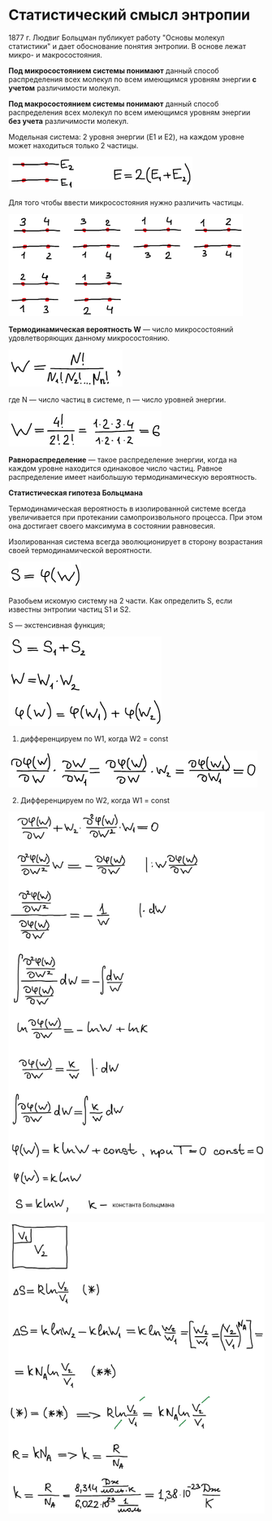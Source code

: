 # Статистический смысл энтропии

1877 г. Людвиг Больцман публикует работу "Основы молекул статистики" и дает обоснование понятия энтропии. В основе лежат микро- и макросостояния.

**Под микросостоянием системы понимают** данный способ распределения всех молекул по всем имеющимся уровням энергии **с учетом** различимости молекул.

**Под макросостоянием системы понимают** данный способ распределения всех молекул по всем имеющимся уровням энергии **без учета** различимости молекул.

Модельная система: 2 уровня энергии (E1 и E2), на каждом уровне может находиться только 2 частицы.

![](images/statisticheskij-smysl-ehntropii/statisticheskij-smysl-ehntropii_clip_image001.png)

Для того чтобы ввести микросостояния нужно различить частицы.

![](images/statisticheskij-smysl-ehntropii/statisticheskij-smysl-ehntropii_clip_image001_0000.png)

**Термодинамическая вероятность W** — число микросостояний удовлетворяющих данному микросостоянию.

![](images/statisticheskij-smysl-ehntropii/statisticheskij-smysl-ehntropii_clip_image001_0001.png)

где N — число частиц в системе, n — число уровней энергии.

![](images/statisticheskij-smysl-ehntropii/statisticheskij-smysl-ehntropii_clip_image001_0002.png)

**Равнораспределение** — такое распределение энергии, когда на каждом уровне находится одинаковое число частиц. Равное распределение имеет наибольшую термодинамическую вероятность.

**Статистическая гипотеза Больцмана**

Термодинамическая вероятность в изолированной системе всегда увеличивается при протекании самопроизвольного процесса. При этом она достигает своего максимума в состоянии равновесия.

Изолированная система всегда эволюционирует в сторону возрастания своей термодинамической вероятности.

![](images/statisticheskij-smysl-ehntropii/statisticheskij-smysl-ehntropii_clip_image001_0003.png)

Разобьем искомую систему на 2 части. Как определить S, если известны энтропии частиц S1 и S2.

S — экстенсивная функция;

![](images/statisticheskij-smysl-ehntropii/statisticheskij-smysl-ehntropii_clip_image001_0004.png)

1) дифференцируем по W1, когда W2 = const

![](images/statisticheskij-smysl-ehntropii/statisticheskij-smysl-ehntropii_clip_image001_0005.png)

2) Дифференцируем по W2, когда W1 = const

![](images/statisticheskij-smysl-ehntropii/statisticheskij-smysl-ehntropii_clip_image001_0006.png)

![](images/statisticheskij-smysl-ehntropii/statisticheskij-smysl-ehntropii_clip_image001_0007.png)

